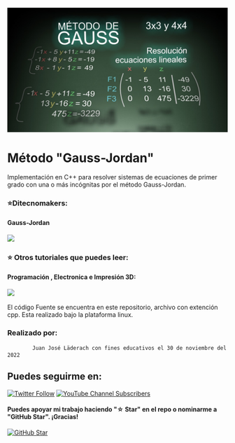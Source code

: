 ![This is me](https://github.com/DitecnoDigital/GaussJordan/blob/main/MetodoGaussJordan.jpeg)

# Método "Gauss-Jordan"
Implementación en C++ para resolver  sistemas de ecuaciones de primer grado con una o más incógnitas por el método Gauss-Jordan.

### ⭐️Ditecnomakers:

####  Gauss-Jordan
 [![](https://img.shields.io/badge/DitecnoMakers-GaussJordan-blue)](https://ditecnomakers.com/metodo-gauss-jordan-para-resolver-sistemas-de-ecuaciones-de-primer-grado-con-una-o-mas-incognitas/)
 
 ### ⭐️ Otros tutoriales que puedes leer:
 
 ####  Programación , Electronica e Impresión 3D:
 [![](https://img.shields.io/badge/DitecnoMakers-DitecnoDigital-blue)](https://ditecnomakers.com/author/DitecnoDigital/)
   
  
El código Fuente se encuentra en este repositorio, archivo con extención cpp.
Esta realizado bajo la plataforma linux. 

### Realizado por:
            Juan José Läderach con fines educativos el 30 de noviembre del 2022


## Puedes seguirme en:

[![Twitter Follow](https://img.shields.io/twitter/follow/ditecnodigital?style=social)](https://twitter.com/DitecnoDigital)
 [![YouTube Channel Subscribers](https://img.shields.io/youtube/channel/subscribers/UCCdly91ChaaL8brV5sRfGnQ?style=social)](https://www.youtube.com/@ditecnodigital6965?sub_confirmation=1)

#### Puedes apoyar mi trabajo haciendo "☆ Star" en el repo o nominarme a "GitHub Star". ¡Gracias!

[![GitHub Star](https://img.shields.io/badge/GitHub-Nominar_a_star-yellow?style=for-the-badge&logo=github&logoColor=white&labelColor=101010)](https://stars.github.com/nominate/)
